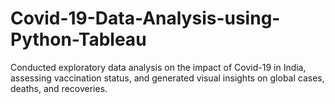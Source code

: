 # Covid-19-Data-Analysis-using-Python-Tableau
Conducted exploratory data analysis on the impact of Covid-19 in India, assessing vaccination status, and generated visual insights on global cases, deaths, and recoveries. 
